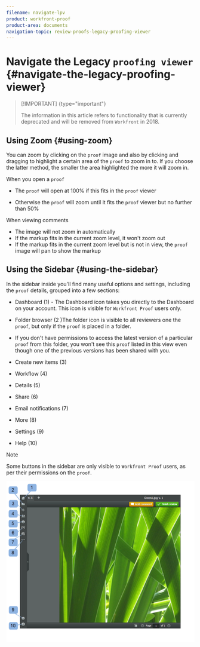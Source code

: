 ```yaml
---
filename: navigate-lpv
product: workfront-proof
product-area: documents
navigation-topic: review-proofs-legacy-proofing-viewer
---
```





# Navigate the Legacy `proofing viewer` {#navigate-the-legacy-proofing-viewer}



>[!IMPORTANT] {type="important"}
>
>The information in this article refers to functionality that is currently deprecated and will be removed from `Workfront` in 2018.




## Using Zoom {#using-zoom}

You can zoom by clicking on the `proof` image and also by clicking and dragging to highlight a certain area of the `proof` to zoom in to. If you choose the latter method, the smaller the area highlighted the more it will zoom in.


When you open a `proof`



* The `proof` will open at 100% if this fits in the `proof` viewer

* Otherwise the `proof` will zoom until it fits the `proof` viewer but no further than 50%



When viewing comments



* The image will not zoom in automatically
* If the markup fits in the current zoom level, it won't zoom out
* If the markup fits in the current zoom level but is not in view, the `proof` image will pan to show the markup




## Using the Sidebar {#using-the-sidebar}

In the sidebar inside you'll find many useful options and settings, including the `proof` details, grouped into a few sections:



* Dashboard (1) - The Dashboard icon takes you directly to the Dashboard on your account. This icon is visible for `Workfront Proof` users only.
* Folder browser (2 )The folder icon is visible to all reviewers one the `proof`, but only if the `proof` is placed in a&nbsp;folder.

* If you don't have permissions to access the latest version of a particular `proof` from this folder, you won't see this `proof` listed in this view even though one of the previous versions has been shared with you. 






* Create new items (3)&nbsp;
* Workflow (4)
* Details (5)
* Share (6)
* Email notifications (7)
* More (8)
* Settings (9)
* Help (10)




>[!NOTE]
>
>Some buttons in the sidebar are only visible to `Workfront Proof` users, as per their permissions on the `proof`. 



![Sidebar.png](assets/sidebar-600x514.png)

